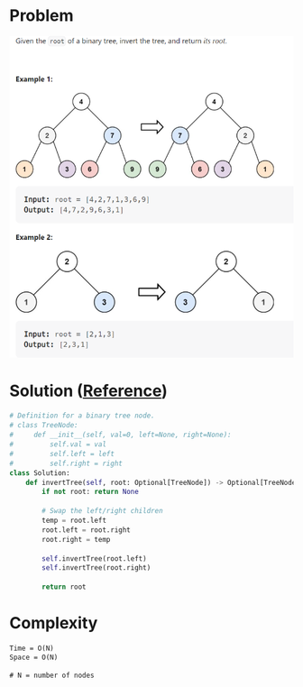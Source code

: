 # Problem
![](../problems/226-invert-binary-tree.png)

# Solution ([Reference](https://youtu.be/OnSn2XEQ4MY))
```python
# Definition for a binary tree node.
# class TreeNode:
#     def __init__(self, val=0, left=None, right=None):
#         self.val = val
#         self.left = left
#         self.right = right
class Solution:
    def invertTree(self, root: Optional[TreeNode]) -> Optional[TreeNode]:
        if not root: return None

        # Swap the left/right children
        temp = root.left
        root.left = root.right
        root.right = temp

        self.invertTree(root.left)
        self.invertTree(root.right)

        return root
```

# Complexity
```
Time = O(N)
Space = O(N)

# N = number of nodes 
```